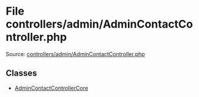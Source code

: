 File controllers/admin/AdminContactController.php
=========

Source: [controllers/admin/AdminContactController.php](https://github.com/PrestaShop/PrestaShop/blob/1.5.0.1/controllers/admin/AdminContactController.php)


Classes
-------

* [AdminContactControllerCore](class.AdminContactControllerCore.md)

